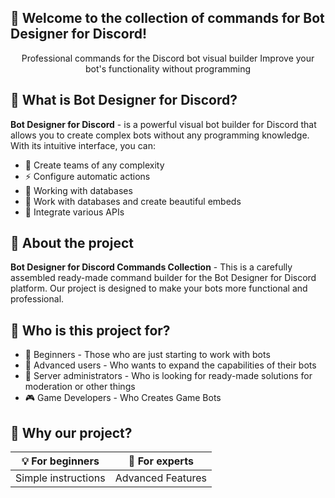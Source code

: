 ## 🎉 Welcome to the collection of commands for Bot Designer for Discord!

<div align="center">

Professional commands for the Discord bot visual builder
Improve your bot's functionality without programming

</div>


## 🤔 What is Bot Designer for Discord?

**Bot Designer for Discord** - is a powerful visual bot builder for Discord that allows you to create complex bots without any programming knowledge. With its intuitive interface, you can:

- 🎯 Create teams of any complexity
- ⚡ Configure automatic actions
- 🔄 Working with databases
- 🎨 Work with databases and create beautiful embeds
- 🤖 Integrate various APIs

## 🌟 About the project
**Bot Designer for Discord Commands Collection** - This is a carefully assembled ready-made command builder for the Bot Designer for Discord platform. Our project is designed to make your bots more functional and professional.

## 🎯 Who is this project for?

- 👶 Beginners - Those who are just starting to work with bots
- 🚀 Advanced users - Who wants to expand the capabilities of their bots
- 👑 Server administrators - Who is looking for ready-made solutions for moderation or other things
- 🎮 Game Developers - Who Creates Game Bots

## 🚀 Why our project?
<div align="center">
  
| 💡 For beginners	| 🔧 For experts |
| ------------- | ------------- |
| Simple instructions | Advanced Features |
</div>
